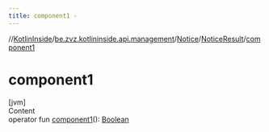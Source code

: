 ```yaml
---
title: component1 -
---
```

//[KotlinInside](../../../index.md)/[be.zvz.kotlininside.api.management](../../index.md)/[Notice](../index.md)/[NoticeResult](index.md)/[component1](component1.md)



# component1  
[jvm]  
Content  
operator fun [component1](component1.md)(): [Boolean](https://kotlinlang.org/api/latest/jvm/stdlib/kotlin/-boolean/index.html)  



